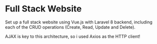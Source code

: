 # Full Stack Website

Set up a full stack website using Vue.js with Laravel 8 backend, including each of the CRUD operations (Create, Read, Update and Delete). 

AJAX is key to this architecture, so i used Axios as the HTTP client!

